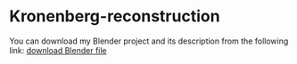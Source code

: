 # Kronenberg-reconstruction
You can download my Blender project and its description from the following link:
[download Blender file](https://drive.google.com/drive/folders/1ugCYLE9dcFFxqwRK9sYLyklGZsGgqcj5?usp=drive_link)
